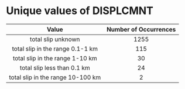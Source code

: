 
Unique values of DISPLCMNT
==========================

|Value|Number of Occurrences|
| :---: | :---: |
|total slip unknown|1255|
|total slip in the range 0.1-1 km|115|
|total slip in the range 1-10 km|30|
|total slip less than 0.1 km|24|
|total slip in the range 10-100 km|2|
